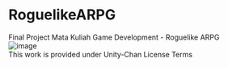 # RoguelikeARPG
Final Project Mata Kuliah Game Development - Roguelike ARPG  
![image](https://github.com/briannzw/RoguelikeARPG/assets/70004754/b83933a3-430a-474c-822b-bd147ea59aae)  
This work is provided under Unity-Chan License Terms
